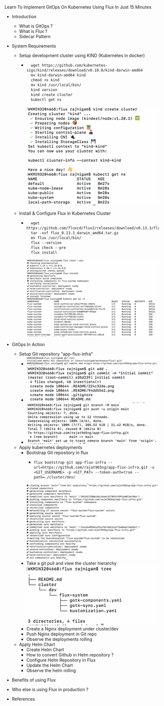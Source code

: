 Learn To Implement GitOps On Kubernetes Using Flux In Just 15 Minutes
- Introduction
  - What is GitOps ?
  - What is Flux ?
  - Sidecar Pattern
- System Requirements
  - Setup development cluster using KIND (Kubernetes in docker)
    - ```
        wget https://github.com/kubernetes-sigs/kind/releases/download/v0.10.0/kind-darwin-amd64
        mv kind-darwin-amd64 kind
        chmod +x kind
        mv kind /usr/local/bin/
        kind version
        kind create cluster
        kubectl get ns
      ```
      ![](.README/224c32de.png)

  - Install & Configure Flux in Kubernetes Cluster  
    - ```
        wget https://github.com/fluxcd/flux2/releases/download/v0.13.3/flux_0.13.3_darwin_amd64.tar.gz
        tar -xvf flux_0.13.3_darwin_amd64.tar.gz
        mv flux /usr/local/bin/
        flux --version
        flux check --pre
        flux install
      ```
      ![](.README/94dd5562.png)

- GitOps In Action
  - Setup Git repository "app-flux-infra"
    - ![](.README/d95b4d71.png)
    - ![](.README/a8a9d248.png)
    - ![](.README/6265978c.png)
  - Apply kubernetes deployments
    - Bootstrap Git repository in flux
      - ```
        flux bootstrap git app-flux-infra --url=https://github.com/rajat965ng/app-flux-infra.git -u <GIT_USERNAME> -p <GIT_PAT> --token-auth=true --path=./cluster/dev/
        ```
      ![](.README/7ac12368.png)
    - Take a git pull and view the cluster hierarchy 
      ![](.README/a54e6b15.png)  
    - Create a Nginx deployment under cluster/dev
    - Push Nginx deployment in Git repo
    - Observe the deployments rolling
  - Apply Helm Chart
    - Create Helm Chart
    - How to convert Github in Helm repository ?
    - Configure Helm Repository in Flux
    - Update the Helm Chart
    - Observe the helm rolling
- Benefits of using Flux
- Who else is using Flux in production ?
- References